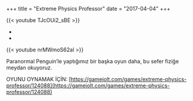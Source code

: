 ﻿+++
title = "Extreme Physics Professor"
date = "2017-04-04"
+++


{{< youtube TJcOUi2_sBE >}}

-  
- 

{{< youtube nrMWmoS62aI >}}

Paranormal Penguin’le yaptığımız bir başka oyun daha, bu sefer fiziğe meydan okuyoruz.

OYUNU OYNAMAK İÇİN: [https://gamejolt.com/games/extreme-physics-professor/124088](https://gamejolt.com/games/extreme-physics-professor/124088)


